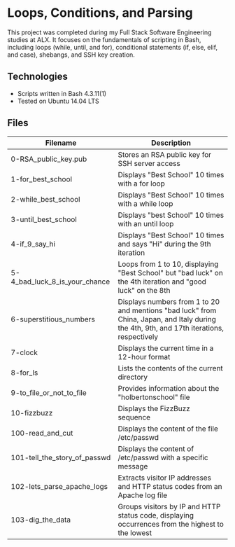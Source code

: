 # Loops, Conditions, and Parsing

This project was completed during my Full Stack Software Engineering studies at ALX. It focuses on the fundamentals of scripting in Bash, including loops (while, until, and for), conditional statements (if, else, elif, and case), shebangs, and SSH key creation.

## Technologies

- Scripts written in Bash 4.3.11(1)
- Tested on Ubuntu 14.04 LTS

## Files

| Filename               | Description                                           |
|------------------------|-------------------------------------------------------|
| 0-RSA_public_key.pub    | Stores an RSA public key for SSH server access      |
| 1-for_best_school  | Displays "Best School" 10 times with a for loop|
| 2-while_best_school | Displays "Best School" 10 times with a while loop |
| 3-until_best_school | Displays "best School" 10 times with an until loop |
| 4-if_9_say_hi           | Displays "Best School" 10 times and says "Hi" during the 9th iteration |
| 5-4_bad_luck_8_is_your_chance | Loops from 1 to 10, displaying "Best School" but "bad luck" on the 4th iteration and "good luck" on the 8th |
| 6-superstitious_numbers | Displays numbers from 1 to 20 and mentions "bad luck" from China, Japan, and Italy during the 4th, 9th, and 17th iterations, respectively |
| 7-clock                 | Displays the current time in a 12-hour format |
| 8-for_ls                | Lists the contents of the current directory |
| 9-to_file_or_not_to_file | Provides information about the "holbertonschool" file |
| 10-fizzbuzz             | Displays the FizzBuzz sequence |
| 100-read_and_cut        | Displays the content of the file /etc/passwd |
| 101-tell_the_story_of_passwd | Displays the content of /etc/passwd with a specific message |
| 102-lets_parse_apache_logs | Extracts visitor IP addresses and HTTP status codes from an Apache log file |
| 103-dig_the_data        | Groups visitors by IP and HTTP status code, displaying occurrences from the highest to the lowest |
